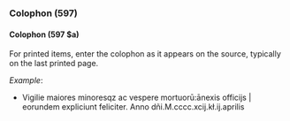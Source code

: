 ### Colophon (597)

#### Colophon (597 $a)
For printed items, enter the colophon as it appears on the source, typically on the last printed page.

_Example_:

- Vigilie maiores minoresqz ac vespere mortuorū:ānexis officijs | eorundem expliciunt feliciter. Anno
  dñi.M.cccc.xcij.kł.ij.aprilis
